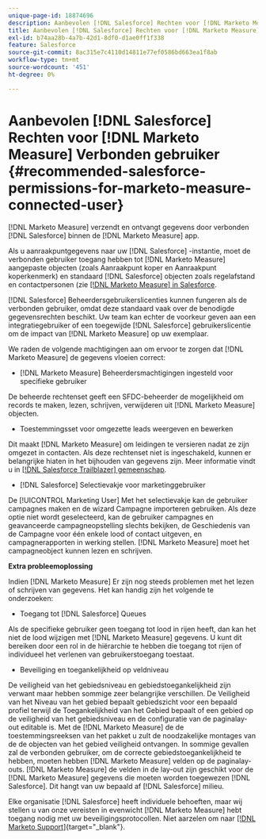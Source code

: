 ```yaml
---
unique-page-id: 18874696
description: Aanbevolen [!DNL Salesforce] Rechten voor [!DNL Marketo Measure] Verbonden gebruiker - [!DNL Marketo Measure] - Productdocumentatie
title: Aanbevolen [!DNL Salesforce] Rechten voor [!DNL Marketo Measure] Verbonden gebruiker
exl-id: b74aa28b-4a7b-42d1-8df0-d1ae0ff1f338
feature: Salesforce
source-git-commit: 8ac315e7c4110d14811e77ef0586bd663ea1f8ab
workflow-type: tm+mt
source-wordcount: '451'
ht-degree: 0%

---
```


# Aanbevolen [!DNL Salesforce] Rechten voor [!DNL Marketo Measure] Verbonden gebruiker {#recommended-salesforce-permissions-for-marketo-measure-connected-user}

[!DNL Marketo Measure] verzendt en ontvangt gegevens door verbonden [!DNL Salesforce] binnen de [!DNL Marketo Measure] app.

Als u aanraakpuntgegevens naar uw [!DNL Salesforce] -instantie, moet de verbonden gebruiker toegang hebben tot [!DNL Marketo Measure] aangepaste objecten (zoals Aanraakpunt koper en Aanraakpunt koperkenmerk) en standaard [!DNL Salesforce] objecten zoals regelafstand en contactpersonen (zie [[!DNL Marketo Measure] in Salesforce](/help/configuration-and-setup/marketo-measure-and-salesforce/how-marketo-measure-and-salesforce-interact.md).

[!DNL Salesforce] Beheerdersgebruikerslicenties kunnen fungeren als de verbonden gebruiker, omdat deze standaard vaak over de benodigde gegevensrechten beschikt. Uw team kan echter de voorkeur geven aan een integratiegebruiker of een toegewijde [!DNL Salesforce] gebruikerslicentie om de impact van [!DNL Marketo Measure] op uw exemplaar.

We raden de volgende machtigingen aan om ervoor te zorgen dat [!DNL Marketo Measure] de gegevens vloeien correct:

* [!DNL Marketo Measure] Beheerdersmachtigingen ingesteld voor specifieke gebruiker

De beheerde rechtenset geeft een SFDC-beheerder de mogelijkheid om records te maken, lezen, schrijven, verwijderen uit [!DNL Marketo Measure] objecten.

* Toestemmingsset voor omgezette leads weergeven en bewerken

Dit maakt [!DNL Marketo Measure] om leidingen te versieren nadat ze zijn omgezet in contacten. Als deze rechtenset niet is ingeschakeld, kunnen er belangrijke hiaten in het bijhouden van gegevens zijn. Meer informatie vindt u in [[!DNL Salesforce Trailblazer] gemeenschap](https://help.salesforce.com/articleView?id=leads_view_edit_converted.htm&amp;type=5).

* [!DNL Salesforce] Selectievakje voor marketinggebruiker

De [!UICONTROL Marketing User] Met het selectievakje kan de gebruiker campagnes maken en de wizard Campagne importeren gebruiken. Als deze optie niet wordt geselecteerd, kan de gebruiker campagnes en geavanceerde campagneopstelling slechts bekijken, de Geschiedenis van de Campagne voor één enkele lood of contact uitgeven, en campagnerapporten in werking stellen. [!DNL Marketo Measure] moet het campagneobject kunnen lezen en schrijven.

**Extra probleemoplossing**

Indien [!DNL Marketo Measure] Er zijn nog steeds problemen met het lezen of schrijven van gegevens. Het kan handig zijn het volgende te onderzoeken:

* Toegang tot [!DNL Salesforce] Queues

Als de specifieke gebruiker geen toegang tot lood in rijen heeft, dan kan het niet de lood wijzigen met [!DNL Marketo Measure] gegevens. U kunt dit bereiken door een rol in de hiërarchie te hebben die toegang tot rijen of individueel het verlenen van gebruikerstoegang toestaat.

* Beveiliging en toegankelijkheid op veldniveau

De veiligheid van het gebiedsniveau en gebiedstoegankelijkheid zijn verwant maar hebben sommige zeer belangrijke verschillen. De Veiligheid van het Niveau van het gebied bepaalt gebiedszicht voor een bepaald profiel terwijl de Toegankelijkheid van het Gebied bepaalt of een gebied op de veiligheid van het gebiedsniveau en de configuratie van de paginalay-out editable is. Met de [!DNL Marketo Measure] de de toestemmingsreeksen van het pakket u zult de noodzakelijke montages van de de objecten van het gebied veiligheid ontvangen. In sommige gevallen zal de verbonden gebruiker, om de correcte gebiedstoegankelijkheid te hebben, moeten hebben [!DNL Marketo Measure] velden op de paginalay-outs. [!DNL Marketo Measure] de velden in de lay-out zijn geschikt voor de [!DNL Marketo Measure] gegevens die moeten worden toegewezen [!DNL Salesforce]. Dit hangt van uw bepaald af [!DNL Salesforce] milieu.

Elke organisatie [!DNL Salesforce] heeft individuele behoeften, maar wij stellen u van onze vereisten in evenwicht [!DNL Marketo Measure] hebt toegang nodig met uw beveiligingsprotocollen. Niet aarzelen om naar [[!DNL Marketo Support]](https://nation.marketo.com/t5/support/ct-p/Support){target="_blank"}.
